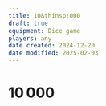 ```yaml
---
title: 10&thinsp;000
draft: true
equipment: Dice game
players: any
date created: 2024-12-20
date modified: 2025-02-03
---
```

# 10&thinsp;000

